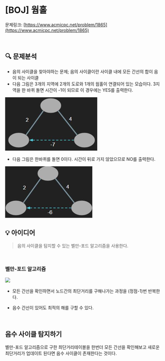 # [BOJ] 웜홀
문제링크: [https://www.acmicpc.net/problem/1865](https://www.acmicpc.net/problem/1865)

<br />

## 🔍 문제분석

- 음의 사이클을 찾아야하는 문제; 음의 사이클이란 사이클 내에 모든 간선의 합이 음이 되는 사이클
- 다음 그림은 3개의 지역에 2개의 도로와 1개의 웜홀이 연결되어 있는 모습이다. 3지역을 한 바퀴 돌면 시간이 -1이 되므로 이 경우에는 YES를 출력한다.

![](./image.JPG)

- 다음 그림은 한바퀴를 돌면 0이다. 시간이 뒤로 가지 않았으므로 NO를 출력한다.

![](./image0.JPG)

## 💡 아이디어

> 음의 사이클을 탐지할 수 있는 벨만-포드 알고리즘을 사용한다.

<br />

### 벨만-포드 알고리즘

![](https://upload.wikimedia.org/wikipedia/commons/7/77/Bellman%E2%80%93Ford_algorithm_example.gif)

- 모든 간선을 확인하면서 노드간의 최단거리를 구해나가는 과정을 (정점-1)번 반복한다.

- 음수 간선이 있어도 최적의 해를 구할 수 있다.

<br />

## 음수 사이클 탐지하기

벨만-포드 알고리즘으로 구한 최단거리테이블을 한번더 모든 간선을 확인해보고 새로운 최단거리가 업데이트 된다면 음수 사이클이 존재한다는 것이다.